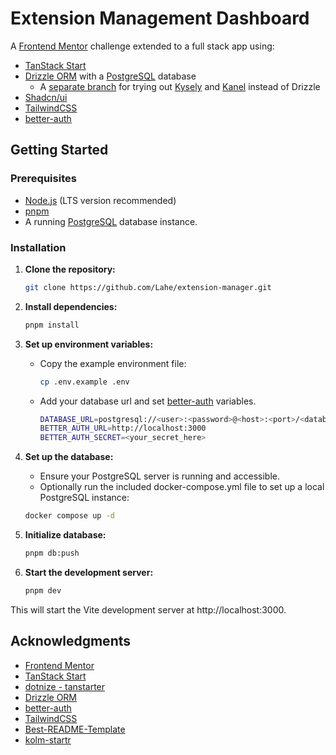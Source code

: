# Extension Management Dashboard

A [Frontend Mentor](https://www.frontendmentor.io/challenges/browser-extension-manager-ui-yNZnOfsMAp) challenge extended to a full stack app using:

- [TanStack Start](https://tanstack.com/start/latest)
- [Drizzle ORM](https://orm.drizzle.team/) with a [PostgreSQL](https://www.postgresql.org/) database
  - A [separate branch](https://github.com/Lahe/extension-manager/tree/kysely) for trying out [Kysely](https://kysely.dev/) and [Kanel](https://kristiandupont.github.io/kanel/) instead of Drizzle
- [Shadcn/ui](https://ui.shadcn.com/)
- [TailwindCSS](https://tailwindcss.com/)
- [better-auth](https://www.better-auth.com/)

## Getting Started

### Prerequisites

- [Node.js](https://nodejs.org/) (LTS version recommended)
- [pnpm](https://pnpm.io/)
- A running [PostgreSQL](https://www.postgresql.org/download/) database instance.

### Installation

1. **Clone the repository:**

   ```bash
   git clone https://github.com/Lahe/extension-manager.git
   ```

2. **Install dependencies:**

   ```bash
   pnpm install
   ```

3. **Set up environment variables:**

   - Copy the example environment file:
     ```bash
     cp .env.example .env
     ```
   - Add your database url and set [better-auth](https://www.better-auth.com/docs/installation#set-environment-variables) variables.
     ```bash
     DATABASE_URL=postgresql://<user>:<password>@<host>:<port>/<database>
     BETTER_AUTH_URL=http://localhost:3000
     BETTER_AUTH_SECRET=<your_secret_here>
     ```

4. **Set up the database:**

   - Ensure your PostgreSQL server is running and accessible.
   - Optionally run the included docker-compose.yml file to set up a local PostgreSQL instance:

   ```bash
   docker compose up -d
   ```

5. **Initialize database:**

   ```bash
   pnpm db:push
   ```

6. **Start the development server:**
   ```bash
   pnpm dev
   ```

This will start the Vite development server at http://localhost:3000.

## Acknowledgments

- [Frontend Mentor](https://www.frontendmentor.io/challenges/browser-extension-manager-ui-yNZnOfsMAp)
- [TanStack Start](https://tanstack.com/start/latest)
- [dotnize - tanstarter](https://github.com/dotnize/tanstarter)
- [Drizzle ORM](https://orm.drizzle.team/)
- [better-auth](https://www.better-auth.com/)
- [TailwindCSS](https://tailwindcss.com/docs/v4-beta)
- [Best-README-Template](https://github.com/othneildrew/Best-README-Template)
- [kolm-startr](https://github.com/jellekuipers/kolm-start)
